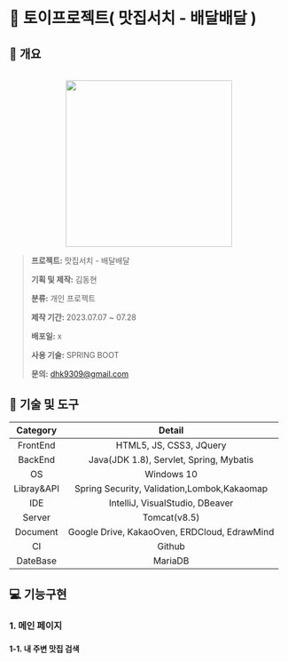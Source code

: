 # 🔔 토이프로젝트( 맛집서치 - 배달배달 ) 

## **📄 개요**
<p align="center">
  <br>
  <img src="https://cdn-icons-png.flaticon.com/512/7541/7541900.png" width="300" height="300">
  <br>
</p>

> **프로젝트:** 맛집서치 - 배달배달
>
> **기획 및 제작:** 김동현
>
> **분류:** 개인 프로젝트
>
> **제작 기간:** 2023.07.07 ~ 07.28
>
> **배포일:** x
>
> **사용 기술:** SPRING BOOT
>
> **문의:** dhk9309@gmail.com
> 
> 

## **🔨 기술 및 도구**
|Category|Detail|
|:--:|:--:|
|FrontEnd|HTML5, JS, CSS3, JQuery|
|BackEnd|Java(JDK 1.8), Servlet, Spring, Mybatis|
|OS|Windows 10|
|Libray&API|Spring Security, Validation,Lombok,Kakaomap
|IDE|IntelliJ, VisualStudio, DBeaver|
|Server|Tomcat(v8.5)|
|Document|Google Drive, KakaoOven, ERDCloud, EdrawMind|
|CI|Github|
|DateBase|MariaDB|

## **💻 기능구현**

### 1. 메인 페이지

#### 1-1. 내 주변 맛집 검색

